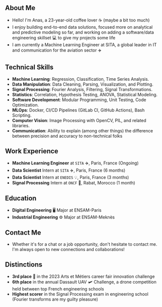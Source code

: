 ## About Me
* Hello! I'm Anas, a 23-year-old coffee lover ☕ (maybe a bit too much)
* I enjoy building end-to-end data solutions, focused more on analytical and predictive modeling so far, and working on adding a software/data engineering skillset 💻 to give my projects some life
* I am currently a Machine Learning Engineer at SITA, a global leader in IT and communication for the aviation sector ✈️

## Technical Skills
* **Machine Learning**: Regression, Classification, Time Series Analysis.
* **Data Manipulation**: Data Cleaning, Parsing, Visualization, and Plotting.
* **Signal Processing**: Fourier Analysis, Filtering, Signal Transformations.
* **Statistics**: Correlation, Hypothesis Testing, ANOVA, Statistical Modeling.
* **Software Development**: Modular Programming, Unit Testing, Code Optimization.
* **MLOps**: Docker, CI/CD Pipelines (GitLab CI, GitHub Actions), Bash Scripting.
* **Computer Vision**: Image Processing with OpenCV, PIL, and related libraries.
* **Communication**: Ability to explain (among other things) the difference between precision and accuracy to non-technical folks

## Work Experience
- **Machine Learning Engineer** at `SITA` ✈️, Paris, France (Ongoing)
- **Data Scientist** Intern at `SITA` ✈️, Paris, France (6 months)
- **Data Scientist** Intern at `ENEDIS` 💡, Paris, France (3 months)
- **Signal Processing** Intern at `ONCF` 🚂, Rabat, Morocco (1 month)
  
## Education
* **Digital Engineering** 🖥️ Major at ENSAM-Paris
* **Industrial Engineering** ⚙️ Major at ENSAM-Meknès
  
## Contact Me
* Whether it's for a chat or a job opportunity, don't hesitate to contact me. I'm always open to new connections and collaborations!

## Distinctions
* **3rd place** 🥉 in the 2023 Arts et Métiers career fair innovation challenge
* **6th place** in the annual Dassault UAV 🛩️ Challenge, a drone competition held between top French engineering schools
* **Highest scorer** in the Signal Processing exam in engineering school (Fourier transforms are my guilty pleasure)
